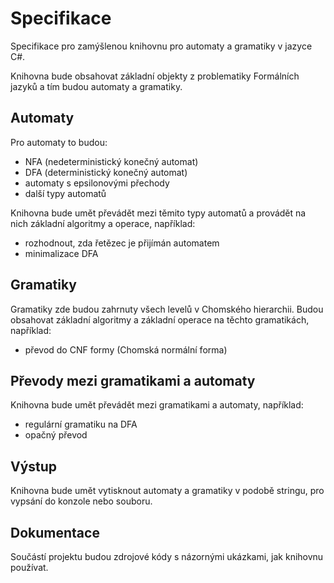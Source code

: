 # Specifikace

Specifikace pro zamýšlenou knihovnu pro automaty a gramatiky v jazyce C#.

Knihovna bude obsahovat základní objekty z problematiky Formálních jazyků a tím budou automaty a gramatiky.

## Automaty

Pro automaty to budou:
- NFA (nedeterministický konečný automat)
- DFA (deterministický konečný automat)
- automaty s epsilonovými přechody
- další typy automatů

Knihovna bude umět převádět mezi těmito typy automatů a provádět na nich základní algoritmy a operace, například:
- rozhodnout, zda řetězec je přijímán automatem
- minimalizace DFA

## Gramatiky

Gramatiky zde budou zahrnuty všech levelů v Chomského hierarchii. Budou obsahovat základní algoritmy a základní operace na těchto gramatikách, například:
- převod do CNF formy (Chomská normální forma)

## Převody mezi gramatikami a automaty

Knihovna bude umět převádět mezi gramatikami a automaty, například:
- regulární gramatiku na DFA
- opačný převod

## Výstup

Knihovna bude umět vytisknout automaty a gramatiky v podobě stringu, pro vypsání do konzole nebo souboru.

## Dokumentace

Součástí projektu budou zdrojové kódy s názornými ukázkami, jak knihovnu používat.
